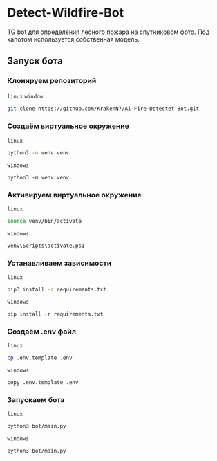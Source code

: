 # Detect-Wildfire-Bot

TG bot для определения лесного пожара на спутниковом фото. Под капотом используется собственная модель.

## Запуск бота

### Клонируем репозиторий

`linux`  `window`

```bash
git clone https://github.com/KrakenN7/Ai-Fire-Detectet-Bot.git
```

### Создаём виртуальное окружение

`linux`

```bash
python3 -m venv venv
```

`windows`

```shell
python3 -m venv venv
```

### Активируем виртуальное окружение

`linux`

```bash
source venv/bin/activate
```

`windows`

```shell
venv\Scripts\activate.ps1
```

### Устанавливаем зависимости

`linux`

```bash
pip3 install -r requirements.txt
```

`windows`

```shell
pip install -r requirements.txt
```

### Создаём .env файл

`linux`

```bash
cp .env.template .env
```

`windows`

```shell
copy .env.template .env
```

### Запускаем бота

`linux`

```bash
python3 bot/main.py
```

`windows`

```shell
python3 bot/main.py
```
